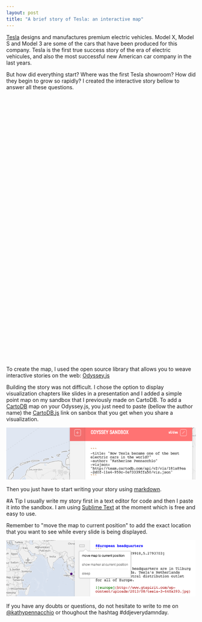 ```yaml
---
layout: post
title: "A brief story of Tesla: an interactive map"
---
```


[Tesla](http://www.teslamotors.com/) designs and manufactures premium electric vehicles. Model X, Model S and Model 3 are some of the cars that have been produced for this company. Tesla is the first true success story of the era of electric vehicules, and also the most successful new American car company in the last years.

<!-- more -->

But how did everything start? Where was the first Tesla showroom? How did they begin to grow so rapidly? I created the interactive story bellow to answer all these questions.  

<iframe class="wide" height='700' frameborder='0' src='hhttp://bl.ocks.org/anonymous/raw/82375e2423c9702de88f/'></iframe>
 

To create the map, I used the open source library that allows you to weave interactive stories on the web: [Odyssey.js](http://cartodb.github.io/odyssey.js/)

Building the story was not difficult. I chose the option to display visualization chapters like slides in a presentation and I added a simple point map on my sandbox that I previously made on CartoDB. To add a [CartoDB](http://cartodb.com/) map on your Odyssey.js, you just need to paste (bellow the author name) the [CartoDB.js](http://docs.cartodb.com/cartodb-platform/cartodb-js.html) link on sanbox that you get when you share a visualization. 


<div class="wrap"><p class="wrap-border"><img src="/images/odysseytesla.png" alt=""></p></div> 


Then you just have to start writing your story using [markdown](http://daringfireball.net/projects/markdown/).


#A Tip
I usually write my story first in a text editor for code and then I paste it into the sandbox. I am using [Sublime Text](http://www.sublimetext.com/) at the moment which is free and easy to use. 

Remember to "move the map to current position" to add the exact location that you want to see while every slide is being displayed.  

<div class="wrap"><p class="wrap-border"><img src="/images/locationodyssey.png" alt=""></p></div>  

If you have any doubts or questions, do not hesitate to write to me on [@kathypennacchio](https://twitter.com/KathyPennacchio) or thoughout the hashtag #ddjeverydamnday.

